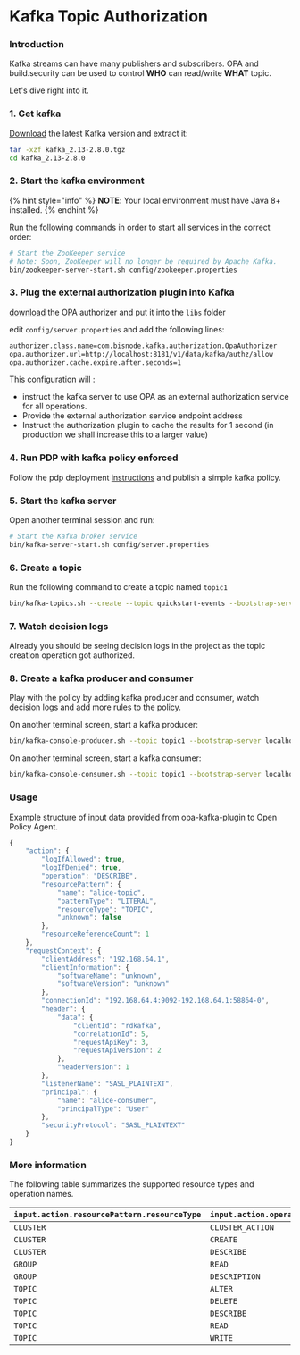 # Kafka Topic Authorization

### Introduction

Kafka streams can have many publishers and subscribers. OPA and build.security can be used to control **WHO** can read/write **WHAT** topic.

Let's dive right into it.

### 1. Get kafka

[Download](https://www.apache.org/dyn/closer.cgi?path=/kafka/2.8.0/kafka_2.13-2.8.0.tgz) the latest Kafka version and extract it:

```bash
tar -xzf kafka_2.13-2.8.0.tgz
cd kafka_2.13-2.8.0
```

### 2. Start the kafka environment

{% hint style="info" %}
**NOTE**: Your local environment must have Java 8+ installed.
{% endhint %}

Run the following commands in order to start all services in the correct order:

```bash
# Start the ZooKeeper service
# Note: Soon, ZooKeeper will no longer be required by Apache Kafka.
bin/zookeeper-server-start.sh config/zookeeper.properties
```

### 3. Plug the external authorization plugin into Kafka

[download](https://github.com/Bisnode/opa-kafka-plugin/releases/download/v1.0.0/opa-authorizer-1.0.0-all.jar) the OPA authorizer and put it into the `libs` folder

edit `config/server.properties` and add the following lines:

```bash
authorizer.class.name=com.bisnode.kafka.authorization.OpaAuthorizer
opa.authorizer.url=http://localhost:8181/v1/data/kafka/authz/allow
opa.authorizer.cache.expire.after.seconds=1
```

This configuration will :

* instruct the kafka server to use OPA as an external authorization service for all operations.
* Provide the external authorization service endpoint address
* Instruct the authorization plugin to cache the results for 1 second \(in production we shall increase this to a larger value\)

### 4. Run PDP with kafka policy enforced

Follow the pdp deployment [instructions](../policy-decision-points-pdp/pdp-deployments/) and publish a simple kafka policy.

### 5. Start the kafka server

Open another terminal session and run:

```bash
# Start the Kafka broker service
bin/kafka-server-start.sh config/server.properties
```

### 6. Create a topic

Run the following command to create a topic named `topic1`

```bash
bin/kafka-topics.sh --create --topic quickstart-events --bootstrap-server localhost:9092
```

### 7. Watch decision logs

Already you should be seeing decision logs in the project as the topic creation operation got authorized.

### 8. Create a kafka producer and consumer

Play with the policy by adding kafka producer and consumer, watch decision logs and add more rules to the policy.

On another terminal screen, start a kafka producer:

```bash
bin/kafka-console-producer.sh --topic topic1 --bootstrap-server localhost:9092
```

On another terminal screen, start a kafka consumer:

```bash
bin/kafka-console-consumer.sh --topic topic1 --bootstrap-server localhost:9092
```

### Usage

Example structure of input data provided from opa-kafka-plugin to Open Policy Agent.

```javascript
{
    "action": {
        "logIfAllowed": true,
        "logIfDenied": true,
        "operation": "DESCRIBE",
        "resourcePattern": {
            "name": "alice-topic",
            "patternType": "LITERAL",
            "resourceType": "TOPIC",
            "unknown": false
        },
        "resourceReferenceCount": 1
    },
    "requestContext": {
        "clientAddress": "192.168.64.1",
        "clientInformation": {
            "softwareName": "unknown",
            "softwareVersion": "unknown"
        },
        "connectionId": "192.168.64.4:9092-192.168.64.1:58864-0",
        "header": {
            "data": {
                "clientId": "rdkafka",
                "correlationId": 5,
                "requestApiKey": 3,
                "requestApiVersion": 2
            },
            "headerVersion": 1
        },
        "listenerName": "SASL_PLAINTEXT",
        "principal": {
            "name": "alice-consumer",
            "principalType": "User"
        },
        "securityProtocol": "SASL_PLAINTEXT"
    }
}
```

### More information

The following table summarizes the supported resource types and operation names.

| `input.action.resourcePattern.resourceType` | `input.action.operation` |
| :--- | :--- |
| `CLUSTER` | `CLUSTER_ACTION` |
| `CLUSTER` | `CREATE` |
| `CLUSTER` | `DESCRIBE` |
| `GROUP` | `READ` |
| `GROUP` | `DESCRIPTION` |
| `TOPIC` | `ALTER` |
| `TOPIC` | `DELETE` |
| `TOPIC` | `DESCRIBE` |
| `TOPIC` | `READ` |
| `TOPIC` | `WRITE` |

